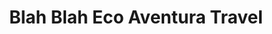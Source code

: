 ---
title: "Blah Blah Eco Aventura Travel"
url: /luis-a-martinez-y-16-de-diciembre/blah-blah-eco-aventura-travel/
shop: Reisebüro
---